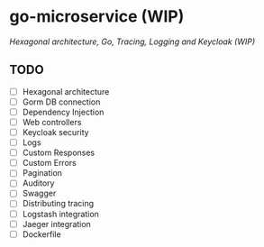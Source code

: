 # go-microservice (WIP)
*Hexagonal architecture, Go, Tracing, Logging and Keycloak (WIP)*

## TODO
- [ ] Hexagonal architecture
- [ ] Gorm DB connection
- [ ] Dependency Injection
- [ ] Web controllers
- [ ] Keycloak security
- [ ] Logs
- [ ] Custom Responses
- [ ] Custom Errors
- [ ] Pagination
- [ ] Auditory
- [ ] Swagger
- [ ] Distributing tracing
- [ ] Logstash integration
- [ ] Jaeger integration
- [ ] Dockerfile 
